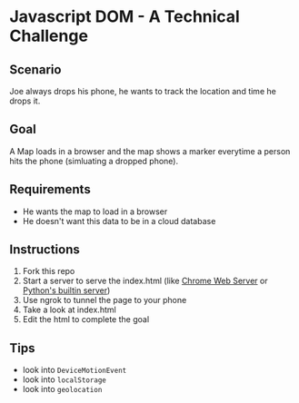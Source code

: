# Javascript DOM - A Technical Challenge

## Scenario
Joe always drops his phone, he wants to track the location and time he drops it.

## Goal
A Map loads in a browser and the map shows a marker everytime a person hits the phone (simluating a dropped phone).

## Requirements
* He wants the map to load in a browser
* He doesn't want this data to be in a cloud database

## Instructions
1. Fork this repo
1. Start a server to serve the index.html (like [Chrome Web Server](https://chrome.google.com/webstore/detail/web-server-for-chrome/ofhbbkphhbklhfoeikjpcbhemlocgigb) or [Python's builtin server](http://www.pythonforbeginners.com/modules-in-python/how-to-use-simplehttpserver/))
1. Use ngrok to tunnel the page to your phone
2. Take a look at index.html
2. Edit the html to complete the goal

## Tips
* look into `DeviceMotionEvent`
* look into `localStorage`
* look into `geolocation`

